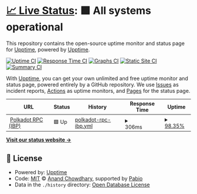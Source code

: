# [📈 Live Status](https://upptime.github.io/upptime): <!--live status--> **🟩 All systems operational**

This repository contains the open-source uptime monitor and status page for [Upptime](https://upptime.js.org), powered by [Upptime](https://github.com/upptime/upptime).

[![Uptime CI](https://github.com/upptime/upptime/workflows/Uptime%20CI/badge.svg)](https://github.com/upptime/upptime/actions?query=workflow%3A%22Uptime+CI%22)
[![Response Time CI](https://github.com/upptime/upptime/workflows/Response%20Time%20CI/badge.svg)](https://github.com/upptime/upptime/actions?query=workflow%3A%22Response+Time+CI%22)
[![Graphs CI](https://github.com/upptime/upptime/workflows/Graphs%20CI/badge.svg)](https://github.com/upptime/upptime/actions?query=workflow%3A%22Graphs+CI%22)
[![Static Site CI](https://github.com/upptime/upptime/workflows/Static%20Site%20CI/badge.svg)](https://github.com/upptime/upptime/actions?query=workflow%3A%22Static+Site+CI%22)
[![Summary CI](https://github.com/upptime/upptime/workflows/Summary%20CI/badge.svg)](https://github.com/upptime/upptime/actions?query=workflow%3A%22Summary+CI%22)

With [Upptime](https://upptime.js.org), you can get your own unlimited and free uptime monitor and status page, powered entirely by a GitHub repository. We use [Issues](https://github.com/upptime/upptime/issues) as incident reports, [Actions](https://github.com/upptime/upptime/actions) as uptime monitors, and [Pages](https://upptime.github.io/upptime) for the status page.

<!--start: status pages-->
<!-- This summary is generated by Upptime (https://github.com/upptime/upptime) -->
<!-- Do not edit this manually, your changes will be overwritten -->
<!-- prettier-ignore -->
| URL | Status | History | Response Time | Uptime |
| --- | ------ | ------- | ------------- | ------ |
| <img alt="" src="https://icons.duckduckgo.com/ip3/rpc.ibp.network.ico" height="13"> [Polkadot RPC (IBP)](https://rpc.ibp.network/polkadot) | 🟩 Up | [polkadot-rpc-ibp.yml](https://github.com/sudo-whodo/upptime/commits/HEAD/history/polkadot-rpc-ibp.yml) | <details><summary><img alt="Response time graph" src="./graphs/polkadot-rpc-ibp/response-time-week.png" height="20"> 306ms</summary><br><a href="https://upptime.github.io/upptime/history/polkadot-rpc-ibp"><img alt="Response time 306" src="https://img.shields.io/endpoint?url=https%3A%2F%2Fraw.githubusercontent.com%2Fsudo-whodo%2Fupptime%2FHEAD%2Fapi%2Fpolkadot-rpc-ibp%2Fresponse-time.json"></a><br><a href="https://upptime.github.io/upptime/history/polkadot-rpc-ibp"><img alt="24-hour response time 289" src="https://img.shields.io/endpoint?url=https%3A%2F%2Fraw.githubusercontent.com%2Fsudo-whodo%2Fupptime%2FHEAD%2Fapi%2Fpolkadot-rpc-ibp%2Fresponse-time-day.json"></a><br><a href="https://upptime.github.io/upptime/history/polkadot-rpc-ibp"><img alt="7-day response time 306" src="https://img.shields.io/endpoint?url=https%3A%2F%2Fraw.githubusercontent.com%2Fsudo-whodo%2Fupptime%2FHEAD%2Fapi%2Fpolkadot-rpc-ibp%2Fresponse-time-week.json"></a><br><a href="https://upptime.github.io/upptime/history/polkadot-rpc-ibp"><img alt="30-day response time 306" src="https://img.shields.io/endpoint?url=https%3A%2F%2Fraw.githubusercontent.com%2Fsudo-whodo%2Fupptime%2FHEAD%2Fapi%2Fpolkadot-rpc-ibp%2Fresponse-time-month.json"></a><br><a href="https://upptime.github.io/upptime/history/polkadot-rpc-ibp"><img alt="1-year response time 306" src="https://img.shields.io/endpoint?url=https%3A%2F%2Fraw.githubusercontent.com%2Fsudo-whodo%2Fupptime%2FHEAD%2Fapi%2Fpolkadot-rpc-ibp%2Fresponse-time-year.json"></a></details> | <details><summary><a href="https://upptime.github.io/upptime/history/polkadot-rpc-ibp">98.35%</a></summary><a href="https://upptime.github.io/upptime/history/polkadot-rpc-ibp"><img alt="All-time uptime 98.35%" src="https://img.shields.io/endpoint?url=https%3A%2F%2Fraw.githubusercontent.com%2Fsudo-whodo%2Fupptime%2FHEAD%2Fapi%2Fpolkadot-rpc-ibp%2Fuptime.json"></a><br><a href="https://upptime.github.io/upptime/history/polkadot-rpc-ibp"><img alt="24-hour uptime 99.17%" src="https://img.shields.io/endpoint?url=https%3A%2F%2Fraw.githubusercontent.com%2Fsudo-whodo%2Fupptime%2FHEAD%2Fapi%2Fpolkadot-rpc-ibp%2Fuptime-day.json"></a><br><a href="https://upptime.github.io/upptime/history/polkadot-rpc-ibp"><img alt="7-day uptime 98.35%" src="https://img.shields.io/endpoint?url=https%3A%2F%2Fraw.githubusercontent.com%2Fsudo-whodo%2Fupptime%2FHEAD%2Fapi%2Fpolkadot-rpc-ibp%2Fuptime-week.json"></a><br><a href="https://upptime.github.io/upptime/history/polkadot-rpc-ibp"><img alt="30-day uptime 98.35%" src="https://img.shields.io/endpoint?url=https%3A%2F%2Fraw.githubusercontent.com%2Fsudo-whodo%2Fupptime%2FHEAD%2Fapi%2Fpolkadot-rpc-ibp%2Fuptime-month.json"></a><br><a href="https://upptime.github.io/upptime/history/polkadot-rpc-ibp"><img alt="1-year uptime 98.35%" src="https://img.shields.io/endpoint?url=https%3A%2F%2Fraw.githubusercontent.com%2Fsudo-whodo%2Fupptime%2FHEAD%2Fapi%2Fpolkadot-rpc-ibp%2Fuptime-year.json"></a></details>

<!--end: status pages-->

[**Visit our status website →**](https://upptime.github.io/upptime)

## 📄 License

- Powered by: [Upptime](https://github.com/upptime/upptime)
- Code: [MIT](./LICENSE) © [Anand Chowdhary](https://anandchowdhary.com), supported by [Pabio](https://pabio.com)
- Data in the `./history` directory: [Open Database License](https://opendatacommons.org/licenses/odbl/1-0/)
